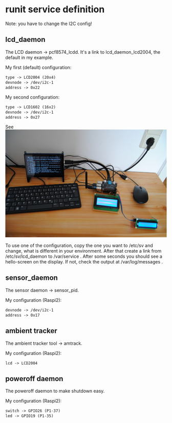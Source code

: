 runit service definition
========================

Note: you have to change the I2C config!

lcd_daemon
----------

The LCD daemon -> pcf8574_lcdd. It's a link to lcd_daemon_lcd2004, the default in my example.

My first (default) configuration:

	type -> LCD2004 (20x4)
	devnode -> /dev/i2c-1
	address -> 0x22

My second configuration:

	type -> LCD1602 (16x2)
	devnode -> /dev/i2c-1
	address -> 0x27

See ![Alt text](pics/development_environment_02.jpg?raw=true "Both LCD's")

To use one of the configuration, copy the one you want to /etc/sv and change, what is different in your environment. After that create a link from /etc/sv/lcd_daemon to /var/service . After some seconds you should see a hello-screen on the display. If not, check the output at /var/log/messages .


sensor_daemon
-------------

The sensor daemon -> sensor_pid.

My configuration (Raspi2):

	devnode -> /dev/i2c-1
	address -> 0x17


ambient tracker
---------------

The ambient tracker tool -> amtrack.

My configuration (Raspi2):

	lcd -> LCD2004


poweroff daemon
---------------

The poweroff daemon to make shutdown easy.

My configuration (Raspi2):

	switch -> GPIO26 (P1-37)
	led -> GPIO19 (P1-35)
